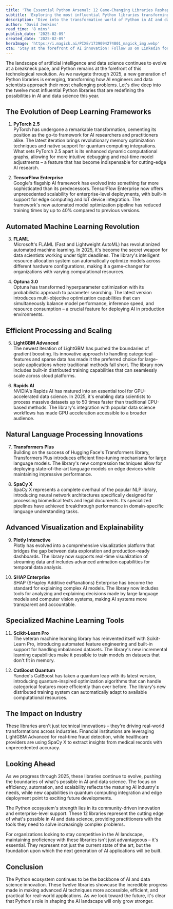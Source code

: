 ```yaml
---
title: 'The Essential Python Arsenal: 12 Game-Changing Libraries Reshaping AI and Data Science in 2025'
subtitle: 'Exploring the most influential Python libraries transforming AI development'
description: 'Dive into the transformative world of Python in AI and data science with these 12 influential libraries redefining the landscape in 2025.'
author: 'David Jenkins'
read_time: '8 mins'
publish_date: '2025-02-09'
created_date: '2025-02-09'
heroImage: 'https://i.magick.ai/PIXE/1739094274801_magick_img.webp'
cta: 'Stay at the forefront of AI innovation! Follow us on LinkedIn for daily updates on the latest developments in Python libraries and AI technologies.'
---
```


The landscape of artificial intelligence and data science continues to evolve at a breakneck pace, and Python remains at the forefront of this technological revolution. As we navigate through 2025, a new generation of Python libraries is emerging, transforming how AI engineers and data scientists approach their most challenging problems. Let's dive deep into the twelve most influential Python libraries that are redefining the possibilities in AI and data science this year.

## The Evolution of Deep Learning Frameworks

1. **PyTorch 2.5**  
   PyTorch has undergone a remarkable transformation, cementing its position as the go-to framework for AI researchers and practitioners alike. The latest iteration brings revolutionary memory optimization techniques and native support for quantum computing integrations. What sets PyTorch 2.5 apart is its enhanced dynamic computational graphs, allowing for more intuitive debugging and real-time model adjustments – a feature that has become indispensable for cutting-edge AI research.

2. **TensorFlow Enterprise**  
   Google's flagship AI framework has evolved into something far more sophisticated than its predecessors. TensorFlow Enterprise now offers unprecedented scalability for enterprise-level deployments, with built-in support for edge computing and IoT device integration. The framework's new automated model optimization pipeline has reduced training times by up to 40% compared to previous versions.

## Automated Machine Learning Revolution

3. **FLAML**  
   Microsoft's FLAML (Fast and Lightweight AutoML) has revolutionized automated machine learning. In 2025, it's become the secret weapon for data scientists working under tight deadlines. The library's intelligent resource allocation system can automatically optimize models across different hardware configurations, making it a game-changer for organizations with varying computational resources.

4. **Optuna 3.0**  
   Optuna has transformed hyperparameter optimization with its probabilistic approach to parameter searching. The latest version introduces multi-objective optimization capabilities that can simultaneously balance model performance, inference speed, and resource consumption – a crucial feature for deploying AI in production environments.

## Efficient Processing and Scaling

5. **LightGBM Advanced**  
   The newest iteration of LightGBM has pushed the boundaries of gradient boosting. Its innovative approach to handling categorical features and sparse data has made it the preferred choice for large-scale applications where traditional methods fall short. The library now includes built-in distributed training capabilities that can seamlessly scale across cloud platforms.

6. **Rapids AI**  
   NVIDIA's Rapids AI has matured into an essential tool for GPU-accelerated data science. In 2025, it's enabling data scientists to process massive datasets up to 50 times faster than traditional CPU-based methods. The library's integration with popular data science workflows has made GPU acceleration accessible to a broader audience.

## Natural Language Processing Innovations

7. **Transformers Plus**  
   Building on the success of Hugging Face's Transformers library, Transformers Plus introduces efficient fine-tuning mechanisms for large language models. The library's new compression techniques allow for deploying state-of-the-art language models on edge devices while maintaining impressive performance.

8. **SpaCy X**  
   SpaCy X represents a complete overhaul of the popular NLP library, introducing neural network architectures specifically designed for processing biomedical texts and legal documents. Its specialized pipelines have achieved breakthrough performance in domain-specific language understanding tasks.

## Advanced Visualization and Explainability

9. **Plotly Interactive**  
   Plotly has evolved into a comprehensive visualization platform that bridges the gap between data exploration and production-ready dashboards. The library now supports real-time visualization of streaming data and includes advanced animation capabilities for temporal data analysis.

10. **SHAP Enterprise**  
    SHAP (SHapley Additive exPlanations) Enterprise has become the standard for explaining complex AI models. The library now includes tools for analyzing and explaining decisions made by large language models and computer vision systems, making AI systems more transparent and accountable.

## Specialized Machine Learning Tools

11. **Scikit-Learn Pro**  
    The veteran machine learning library has reinvented itself with Scikit-Learn Pro, introducing automated feature engineering and built-in support for handling imbalanced datasets. The library's new incremental learning capabilities make it possible to train models on datasets that don't fit in memory.

12. **CatBoost Quantum**  
    Yandex's CatBoost has taken a quantum leap with its latest version, introducing quantum-inspired optimization algorithms that can handle categorical features more efficiently than ever before. The library's new distributed training system can automatically adapt to available computational resources.

## The Impact on Industry

These libraries aren't just technical innovations – they're driving real-world transformations across industries. Financial institutions are leveraging LightGBM Advanced for real-time fraud detection, while healthcare providers are using SpaCy X to extract insights from medical records with unprecedented accuracy.

## Looking Ahead

As we progress through 2025, these libraries continue to evolve, pushing the boundaries of what's possible in AI and data science. The focus on efficiency, automation, and scalability reflects the maturing AI industry's needs, while new capabilities in quantum computing integration and edge deployment point to exciting future developments.

The Python ecosystem's strength lies in its community-driven innovation and enterprise-level support. These 12 libraries represent the cutting edge of what's possible in AI and data science, providing practitioners with the tools they need to solve increasingly complex problems.

For organizations looking to stay competitive in the AI landscape, maintaining proficiency with these libraries isn't just advantageous – it's essential. They represent not just the current state of the art, but the foundation upon which the next generation of AI applications will be built.

## Conclusion

The Python ecosystem continues to be the backbone of AI and data science innovation. These twelve libraries showcase the incredible progress made in making advanced AI techniques more accessible, efficient, and practical for real-world applications. As we look toward the future, it's clear that Python's role in shaping the AI landscape will only grow stronger.